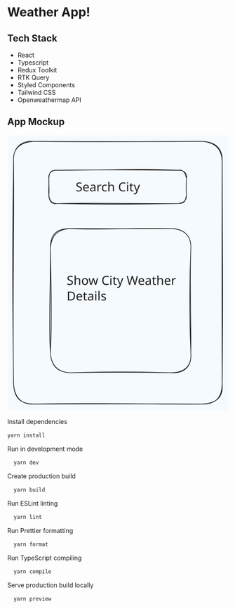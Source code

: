 # Weather App!

## Tech Stack
- React
- Typescript
- Redux Toolkit
- RTK Query
- Styled Components
- Tailwind CSS
- Openweathermap API
## App Mockup

![App-Mockup-v1](./src//assets/app-mockup-v1.svg)

Install dependencies

```bash
yarn install
```

Run in development mode

```bash
  yarn dev
```

Create production build

```bash
  yarn build
```

Run ESLint linting

```bash
  yarn lint
```

Run Prettier formatting

```bash
  yarn format
```

Run TypeScript compiling

```bash
  yarn compile
```

Serve production build locally

```bash
  yarn preview
```
